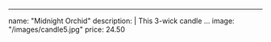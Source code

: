 ---
name: "Midnight Orchid"
description: |
  This 3-wick candle ...
image: "/images/candle5.jpg"
price: 24.50
